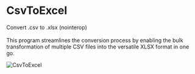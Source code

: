 # CsvToExcel
Convert .csv to .xlsx (nointerop)<br><br>
This program streamlines the conversion process by enabling the bulk transformation of multiple CSV files into the versatile XLSX format in one go.

![CsvToExcel](https://github.com/pavelstriz/CsvToExcel/assets/116072652/286230e3-ea9e-4467-b48a-74aec815bc3c)
